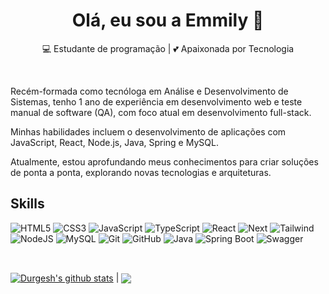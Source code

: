 <h1 align="center">Olá, eu sou a Emmily 👋</h1>

<p align="center">
  💻 Estudante de programação | 💕 Apaixonada por Tecnologia
</p><br>

Recém-formada como tecnóloga em Análise e Desenvolvimento de Sistemas, tenho 1 ano de experiência em desenvolvimento web e teste manual de software (QA), com foco atual em desenvolvimento full-stack.

​Minhas habilidades incluem o desenvolvimento de aplicações com JavaScript, React, Node.js, Java, Spring e MySQL.

Atualmente, estou aprofundando meus conhecimentos para criar soluções de ponta a ponta, explorando novas tecnologias e arquiteturas.

## Skills

![HTML5](https://img.shields.io/badge/HTML5-E34F26?style=for-the-badge&logo=html5&logoColor=white)
![CSS3](https://img.shields.io/badge/CSS3-1572B6?style=for-the-badge&logo=css3&logoColor=white)
![JavaScript](https://img.shields.io/badge/JavaScript-F7DF1E?style=for-the-badge&logo=javascript&logoColor=black)
![TypeScript](https://img.shields.io/badge/TypeScript-007ACC?style=for-the-badge&logo=typescript&logoColor=white)
![React](https://img.shields.io/badge/React-20232A?style=for-the-badge&logo=react&logoColor=61DAFB)
![Next](https://img.shields.io/badge/Next-black?style=for-the-badge&logo=next.js&logoColor=white)
![Tailwind](https://img.shields.io/badge/tailwindcss-%2338B2AC.svg?style=for-the-badge&logo=tailwind-css&logoColor=white)
![NodeJS](https://img.shields.io/badge/node.js-6DA55F?style=for-the-badge&logo=node.js&logoColor=white)
![MySQL](https://img.shields.io/badge/MySQL-00000F?style=for-the-badge&logo=mysql&logoColor=white)
![Git](https://img.shields.io/badge/GIT-E44C30?style=for-the-badge&logo=git&logoColor=white)
![GitHub](https://img.shields.io/badge/github-%23121011.svg?style=for-the-badge&logo=github&logoColor=white)
![Java](https://img.shields.io/badge/Java-ED8B00?style=for-the-badge&logo=openjdk&logoColor=white)
![Spring Boot](https://img.shields.io/badge/SpringBoot-6DB33F?style=for-the-badge&logo=spring-boot&logoColor=white)
![Swagger](https://img.shields.io/badge/Swagger-85EA2D?style=for-the-badge&logo=swagger&logoColor=black)

<br>

<a href="https://github.com/anuraghazra/github-readme-stats"><img align="center" src="https://github-readme-stats.vercel.app/api?username=EmmilyferreiraDeJesus&layout=compact&show_icons=true&theme=tokyonight" alt="Durgesh's github stats" /></a> | <a href="https://github.com/anuraghazra/github-readme-stats"><img align="center" src="https://github-readme-stats.vercel.app/api/top-langs/?username=EmmilyferreiraDeJesus&layout=compact&theme=tokyonight" /></a> 
